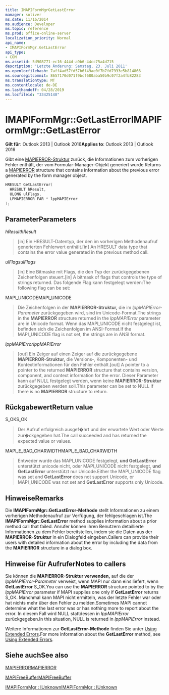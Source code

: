 ```yaml
---
title: IMAPIFormMgrGetLastError
manager: soliver
ms.date: 11/16/2014
ms.audience: Developer
ms.topic: reference
ms.prod: office-online-server
localization_priority: Normal
api_name:
- IMAPIFormMgr.GetLastError
api_type:
- COM
ms.assetid: 5d908771-ec16-444d-a9b6-44cc75a4d715
description: 'Letzte Änderung: Samstag, 23. Juli 2011'
ms.openlocfilehash: 7aff4ad57fd57b6f49ae0f7b7fd7933e5b814866
ms.sourcegitcommit: 8657170d071f9bcf680aba50b9c07f2a4fb82283
ms.translationtype: MT
ms.contentlocale: de-DE
ms.lasthandoff: 04/28/2019
ms.locfileid: "33425148"
---
```

# <a name="imapiformmgrgetlasterror"></a><span data-ttu-id="a72a9-103">IMAPIFormMgr::GetLastError</span><span class="sxs-lookup"><span data-stu-id="a72a9-103">IMAPIFormMgr::GetLastError</span></span>

  
  
<span data-ttu-id="a72a9-104">**Gilt für**: Outlook 2013 | Outlook 2016</span><span class="sxs-lookup"><span data-stu-id="a72a9-104">**Applies to**: Outlook 2013 | Outlook 2016</span></span> 
  
<span data-ttu-id="a72a9-105">Gibt eine [MAPIERROR-Struktur](mapierror.md) zurück, die Informationen zum vorherigen Fehler enthält, der vom Formular-Manager-Objekt generiert wurde.</span><span class="sxs-lookup"><span data-stu-id="a72a9-105">Returns a [MAPIERROR](mapierror.md) structure that contains information about the previous error generated by the form manager object.</span></span> 
  
```cpp
HRESULT GetLastError(
  HRESULT hResult,
  ULONG ulFlags,
  LPMAPIERROR FAR * lppMAPIError
);
```

## <a name="parameters"></a><span data-ttu-id="a72a9-106">Parameter</span><span class="sxs-lookup"><span data-stu-id="a72a9-106">Parameters</span></span>

 <span data-ttu-id="a72a9-107">_hResult_</span><span class="sxs-lookup"><span data-stu-id="a72a9-107">_hResult_</span></span>
  
> <span data-ttu-id="a72a9-108">[in] Ein HRESULT-Datentyp, der den im vorherigen Methodenaufruf generierten Fehlerwert enthält.</span><span class="sxs-lookup"><span data-stu-id="a72a9-108">[in] An HRESULT data type that contains the error value generated in the previous method call.</span></span>
    
 <span data-ttu-id="a72a9-109">_ulFlags_</span><span class="sxs-lookup"><span data-stu-id="a72a9-109">_ulFlags_</span></span>
  
> <span data-ttu-id="a72a9-110">[in] Eine Bitmaske mit Flags, die den Typ der zurückgegebenen Zeichenfolgen steuert.</span><span class="sxs-lookup"><span data-stu-id="a72a9-110">[in] A bitmask of flags that controls the type of strings returned.</span></span> <span data-ttu-id="a72a9-111">Das folgende Flag kann festgelegt werden:</span><span class="sxs-lookup"><span data-stu-id="a72a9-111">The following flag can be set:</span></span>
    
<span data-ttu-id="a72a9-112">MAPI_UNICODE</span><span class="sxs-lookup"><span data-stu-id="a72a9-112">MAPI_UNICODE</span></span> 
  
> <span data-ttu-id="a72a9-113">Die Zeichenfolgen in der **MAPIERROR-Struktur,** die im  _lppMAPIError-Parameter_ zurückgegeben wird, sind im Unicode-Format.</span><span class="sxs-lookup"><span data-stu-id="a72a9-113">The strings in the **MAPIERROR** structure returned in the  _lppMAPIError_ parameter are in Unicode format.</span></span> <span data-ttu-id="a72a9-114">Wenn das MAPI_UNICODE nicht festgelegt ist, befinden sich die Zeichenfolgen im ANSI-Format.</span><span class="sxs-lookup"><span data-stu-id="a72a9-114">If the MAPI_UNICODE flag is not set, the strings are in ANSI format.</span></span> 
    
 <span data-ttu-id="a72a9-115">_lppMAPIError_</span><span class="sxs-lookup"><span data-stu-id="a72a9-115">_lppMAPIError_</span></span>
  
> <span data-ttu-id="a72a9-116">[out] Ein Zeiger auf einen Zeiger auf die zurückgegebene **MAPIERROR-Struktur,** die Versions-, Komponenten- und Kontextinformationen für den Fehler enthält.</span><span class="sxs-lookup"><span data-stu-id="a72a9-116">[out] A pointer to a pointer to the returned **MAPIERROR** structure that contains version, component, and context information for the error.</span></span> <span data-ttu-id="a72a9-117">Dieser Parameter kann auf NULL festgelegt werden, wenn keine **MAPIERROR-Struktur** zurückgegeben werden soll.</span><span class="sxs-lookup"><span data-stu-id="a72a9-117">This parameter can be set to NULL if there is no **MAPIERROR** structure to return.</span></span> 
    
## <a name="return-value"></a><span data-ttu-id="a72a9-118">Rückgabewert</span><span class="sxs-lookup"><span data-stu-id="a72a9-118">Return value</span></span>

<span data-ttu-id="a72a9-119">S_OK</span><span class="sxs-lookup"><span data-stu-id="a72a9-119">S_OK</span></span> 
  
> <span data-ttu-id="a72a9-120">Der Aufruf erfolgreich ausgef�hrt und der erwartete Wert oder Werte zur�ckgegeben hat.</span><span class="sxs-lookup"><span data-stu-id="a72a9-120">The call succeeded and has returned the expected value or values.</span></span>
    
<span data-ttu-id="a72a9-121">MAPI_E_BAD_CHARWIDTH</span><span class="sxs-lookup"><span data-stu-id="a72a9-121">MAPI_E_BAD_CHARWIDTH</span></span> 
  
> <span data-ttu-id="a72a9-122">Entweder wurde das MAPI_UNICODE festgelegt, **und GetLastError** unterstützt unicode nicht, oder MAPI_UNICODE nicht festgelegt, **und GetLastError** unterstützt nur Unicode.</span><span class="sxs-lookup"><span data-stu-id="a72a9-122">Either the MAPI_UNICODE flag was set and **GetLastError** does not support Unicode, or MAPI_UNICODE was not set and **GetLastError** supports only Unicode.</span></span> 
    
## <a name="remarks"></a><span data-ttu-id="a72a9-123">Hinweise</span><span class="sxs-lookup"><span data-stu-id="a72a9-123">Remarks</span></span>

<span data-ttu-id="a72a9-124">Die **IMAPIFormMgr::GetLastError-Methode** stellt Informationen zu einem vorherigen Methodenaufruf zur Verfügung, der fehlgeschlagen ist.</span><span class="sxs-lookup"><span data-stu-id="a72a9-124">The **IMAPIFormMgr::GetLastError** method supplies information about a prior method call that failed.</span></span> <span data-ttu-id="a72a9-125">Anrufer können ihren Benutzern detaillierte Informationen zu dem Fehler bereitstellen, indem sie die Daten aus der **MAPIERROR-Struktur** in ein Dialogfeld eingeben.</span><span class="sxs-lookup"><span data-stu-id="a72a9-125">Callers can provide their users with detailed information about the error by including the data from the **MAPIERROR** structure in a dialog box.</span></span> 
  
## <a name="notes-to-callers"></a><span data-ttu-id="a72a9-126">Hinweise für Aufrufer</span><span class="sxs-lookup"><span data-stu-id="a72a9-126">Notes to callers</span></span>

<span data-ttu-id="a72a9-127">Sie können die **MAPIERROR-Struktur verwenden,** auf die der  _lppMAPIError-Parameter_ verweist, wenn MAPI nur dann eins liefert, wenn **GetLastError** S_OK.</span><span class="sxs-lookup"><span data-stu-id="a72a9-127">You can use the **MAPIERROR** structure pointed to by the  _lppMAPIError_ parameter if MAPI supplies one only if **GetLastError** returns S_OK.</span></span> <span data-ttu-id="a72a9-128">Manchmal kann MAPI nicht ermitteln, was der letzte Fehler war oder hat nichts mehr über den Fehler zu melden.</span><span class="sxs-lookup"><span data-stu-id="a72a9-128">Sometimes MAPI cannot determine what the last error was or has nothing more to report about the error.</span></span> <span data-ttu-id="a72a9-129">In diesem Fall wird NULL stattdessen in  _lppMAPIError_ zurückgegeben.</span><span class="sxs-lookup"><span data-stu-id="a72a9-129">In this situation, NULL is returned in  _lppMAPIError_ instead.</span></span> 
  
<span data-ttu-id="a72a9-130">Weitere Informationen zur **GetLastError-Methode** finden Sie unter [Using Extended Errors](mapi-extended-errors.md).</span><span class="sxs-lookup"><span data-stu-id="a72a9-130">For more information about the **GetLastError** method, see [Using Extended Errors](mapi-extended-errors.md).</span></span>
  
## <a name="see-also"></a><span data-ttu-id="a72a9-131">Siehe auch</span><span class="sxs-lookup"><span data-stu-id="a72a9-131">See also</span></span>



[<span data-ttu-id="a72a9-132">MAPIERROR</span><span class="sxs-lookup"><span data-stu-id="a72a9-132">MAPIERROR</span></span>](mapierror.md)
  
[<span data-ttu-id="a72a9-133">MAPIFreeBuffer</span><span class="sxs-lookup"><span data-stu-id="a72a9-133">MAPIFreeBuffer</span></span>](mapifreebuffer.md)
  
[<span data-ttu-id="a72a9-134">IMAPIFormMgr : IUnknown</span><span class="sxs-lookup"><span data-stu-id="a72a9-134">IMAPIFormMgr : IUnknown</span></span>](imapiformmgriunknown.md)

